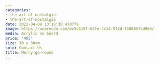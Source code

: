 ```yaml
---
categories:
- the-art-of-nostalgia
- the-art-of-nostalgia
date: 2022-04-09 13:18:38.470779
image: https://ucarecdn.com/ec5d519f-63fe-4c14-9f2d-f5888574d960/
media: Acrylic on board
price: '495'
size: 30 x 30cm
sold: Contact Us
title: Merry-go-round
...
```

